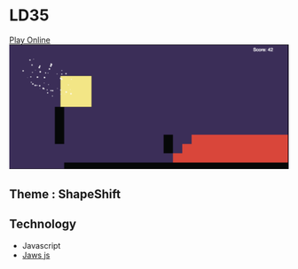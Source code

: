# LD35

[Play Online](https://guillaume-gomez.github.io/LD35/)
![Game](css/screen-shot.png "ScreenShot")


## Theme  : ShapeShift

## Technology
- Javascript
- [Jaws js](http://jawsjs.com/)


